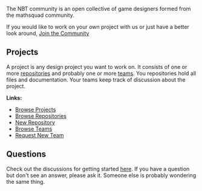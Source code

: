The NBT community is an open collective of game designers formed from the mathsquad community. 

If you would like to work on your own project with us or just have a better look around, [Join the Community](https://github.com/non-binary-trees/non-binary-trees.github.io/issues/new?assignees=&labels=&template=i-want-to-join-the-nbt-community.md&title=I+want+to+join+the+NBT+Community+%F0%9F%94%A5%F0%9F%94%A5%F0%9F%94%A5)

## Projects

A project is any design project you want to work on. It consists of one or more [repositories](https://help.github.com/articles/github-glossary/#repository) and probably one or more [teams](https://help.github.com/articles/github-glossary/#teams). You repositories hold all files and documentation. Your teams keep track of discussion about the project.

**Links:**
* [Browse Projects](https://github.com/orgs/non-binary-trees/teams/the-forest/teams)
* [Browse Repositories](https://github.com/non-binary-trees)
* [New Repository](https://github.com/organizations/non-binary-trees/repositories/new)
* [Browse Teams](https://github.com/orgs/non-binary-trees/teams/)
* [Request New Team](https://github.com/non-binary-trees/non-binary-trees.github.io/issues/new?assignees=&labels=&template=new-team-request.md&title=New+Team+Request)

## Questions

Check out the discussions for getting started [here](https://github.com/orgs/non-binary-trees/teams/forest-rangers). If you have a question but don't see an answer, please ask it. Someone else is probably wondering the same thing.
